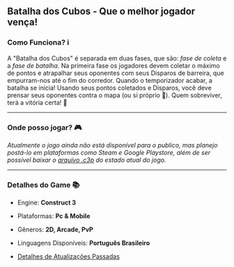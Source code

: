 ## Batalha dos Cubos - Que o melhor jogador vença!

### Como Funciona? ℹ️
A "Batalha dos Cubos" é separada em duas fases, que são: _fase de coleta_ e a _fase de batalha_. Na primeira fase os jogadores devem coletar o máximo de pontos e atrapalhar seus oponentes com seus Disparos de barreira, que empurram-nos até o fim do corredor. Quando o temporizador acabar, a batalha se inicia! Usando seus pontos coletados e Disparos, você deve prensar seus oponentes contra o mapa (ou sí próprio 👀). Quem sobreviver, terá a vitória certa! 🎉

---
### Onde posso jogar? 🎮
_Atualmente o jogo ainda não está disponível para o publico, mas planejo postá-lo em plataformas como Steam e Google Playstore, além de ser possível baixar o [arquivo .c3p](https://drive.google.com/file/d/1s9J9ExDqJZYOBZiWFSCQe7IwOo2-3oQ3/view?usp=drive_link) do estado atual do jogo._

---
### Detalhes do Game 📚

- Engine: **Construct 3**

- Plataformas: **Pc & Mobile**

- Gêneros: **2D, Arcade, PvP**

- Linguagens Disponíveis: **Português Brasileiro**

- [Detalhes de Atualizações Passadas](https://github.com/ThayTTG/Batalha-dos-Cubos/blob/main/Atualizações.md)
  
